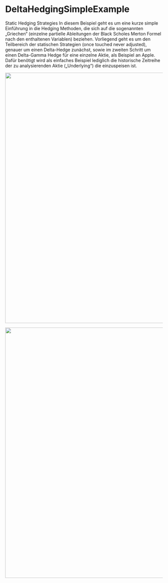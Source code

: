 # DeltaHedgingSimpleExample
Static Hedging Strategies
In diesem Beispiel geht es um eine kurze simple Einführung in die Hedging Methoden, die sich auf die sogenannten „Griechen“ (einzelne partielle Ableitungen der Black Scholes Merton Formel nach den enthaltenen Variablen) beziehen. Vorliegend geht es um den Teilbereich der statischen Strategien (once touched never adjusted), genauer um einen Delta-Hedge zunächst, sowie im zweiten Schritt um einen Delta-Gamma Hedge für eine einzelne Aktie, als Beispiel an Apple.
Dafür benötigt wird als einfaches Beispiel lediglich die historische Zeitreihe der zu analysierenden Aktie („Underlying“) die einzuspeisen ist.
<p align="center">
  <img src="https://github.com/RobertHennings/Delta_Hedging_with_Derivatives/blob/master/Illustrations/PL_Delta_HedgedPortfolio.png" 
       width="800"/>
</p>

<p align="center">
  <img src="https://github.com/RobertHennings/Delta_Hedging_with_Derivatives/blob/master/Illustrations/TotalGainLossDeltaHedgedPortfolio.png" 
       width="800"/>
</p>

